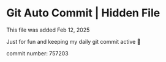 # Git Auto Commit | Hidden File

This file was added Feb 12, 2025

Just for fun and keeping my daily git commit active 🤪

commit number: 757203
